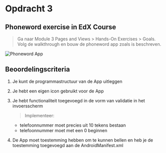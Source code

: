 # Opdracht 3

## Phoneword exercise in EdX Course

> Ga naar Module 3 Pages and Views > Hands-On Exercises > Goals.
Volg de walkthrough en bouw de phoneword app zoals is beschreven. 

![Phoneword App](https://github.com/ictacademiekw1c/opdrachten-repository/blob/master/xamarin/images/phoneword.png?raw=true)

## Beoordelingscriteria
1. Je kunt de programmastructuur van de App uitleggen
2. Je hebt een eigen icon gebruikt voor de App
3. Je hebt functionaliteit toegevoegd in de vorm van validatie in het invoersscherm
   > Implementeer:
   - telefoonnummer moet precies uit 10 tekens bestaan
   - telefoonnummer moet met een 0 beginnen

4. De App moet toestemming hebben om te kunnen bellen en heb je de toestemming toegevoegd aan de AndroidManifest.xml
